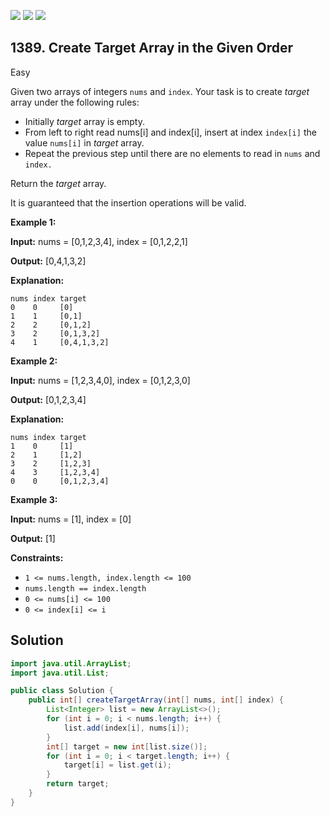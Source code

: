 [![](https://img.shields.io/github/stars/javadev/LeetCode-in-Java?label=Stars&style=flat-square)](https://github.com/javadev/LeetCode-in-Java)
[![](https://img.shields.io/github/forks/javadev/LeetCode-in-Java?label=Fork%20me%20on%20GitHub%20&style=flat-square)](https://github.com/javadev/LeetCode-in-Java/fork)
[![](https://img.shields.io/badge/-LeetCode%20in%20Kotlin-blue?style=flat-square)](https://github.com/javadev/LeetCode-in-Kotlin)

## 1389\. Create Target Array in the Given Order

Easy

Given two arrays of integers `nums` and `index`. Your task is to create _target_ array under the following rules:

*   Initially _target_ array is empty.
*   From left to right read nums[i] and index[i], insert at index `index[i]` the value `nums[i]` in _target_ array.
*   Repeat the previous step until there are no elements to read in `nums` and `index.`

Return the _target_ array.

It is guaranteed that the insertion operations will be valid.

**Example 1:**

**Input:** nums = [0,1,2,3,4], index = [0,1,2,2,1]

**Output:** [0,4,1,3,2]

**Explanation:**

    nums index target
    0    0     [0]
    1    1     [0,1]
    2    2     [0,1,2]
    3    2     [0,1,3,2]
    4    1     [0,4,1,3,2] 

**Example 2:**

**Input:** nums = [1,2,3,4,0], index = [0,1,2,3,0]

**Output:** [0,1,2,3,4]

**Explanation:**

    nums index target
    1    0     [1]
    2    1     [1,2]
    3    2     [1,2,3]
    4    3     [1,2,3,4]
    0    0     [0,1,2,3,4] 

**Example 3:**

**Input:** nums = [1], index = [0]

**Output:** [1]

**Constraints:**

*   `1 <= nums.length, index.length <= 100`
*   `nums.length == index.length`
*   `0 <= nums[i] <= 100`
*   `0 <= index[i] <= i`

## Solution

```java
import java.util.ArrayList;
import java.util.List;

public class Solution {
    public int[] createTargetArray(int[] nums, int[] index) {
        List<Integer> list = new ArrayList<>();
        for (int i = 0; i < nums.length; i++) {
            list.add(index[i], nums[i]);
        }
        int[] target = new int[list.size()];
        for (int i = 0; i < target.length; i++) {
            target[i] = list.get(i);
        }
        return target;
    }
}
```